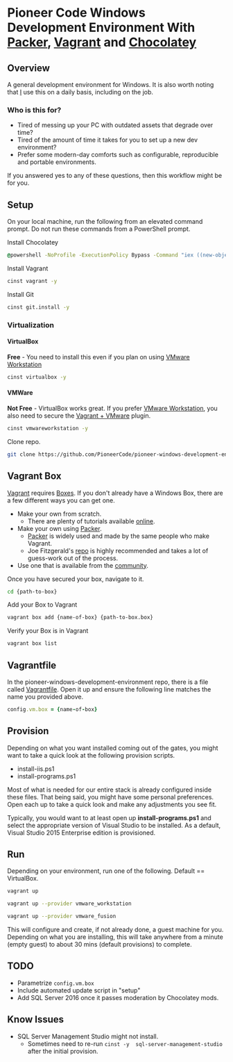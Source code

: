# Pioneer Code Windows Development Environment With [Packer](https://www.packer.io), [Vagrant](https://www.vagrantup.com/) and [Chocolatey](https://chocolatey.org/)

## Overview

A general development environment for Windows.  It is also worth noting that [I](https://github.com/chad-ramos) use this on a daily basis, including on the job. 

### Who is this for?

* Tired of messing up your PC with outdated assets that degrade over time?
* Tired of the amount of time it takes for you to set up a new dev environment?
* Prefer some modern-day comforts such as configurable, reproducible and portable environments.

If you answered yes to any of these questions, then this workflow might be for you.

## Setup

On your local machine, run the following from an elevated command prompt.  Do not run these commands from a PowerShell prompt. 

Install Chocolatey
```cmd
@powershell -NoProfile -ExecutionPolicy Bypass -Command "iex ((new-object net.webclient).DownloadString('https://chocolatey.org/install.ps1'))" && SET PATH=%PATH%;%ALLUSERSPROFILE%\chocolatey\bin
```

Install Vagrant
```bash
cinst vagrant -y
```

Install Git
```bash
cinst git.install -y
```
### Virtualization

#### VirtualBox
**Free** - You need to install this even if you plan on using [VMware Workstation](https://www.vmware.com/products/workstation)
```bash
cinst virtualbox -y
```

#### VMWare
**Not Free** - VirtualBox works great.  If you prefer [VMware Workstation](https://www.vmware.com/products/workstation), you also need to secure the [Vagrant + VMware](https://www.vagrantup.com/vmware/) plugin.

```bash 
cinst vmwareworkstation -y
```

Clone repo.

```bash
git clone https://github.com/PioneerCode/pioneer-windows-development-environment.git
```

## Vagrant Box

[Vagrant](https://www.vagrantup.com/) requires [Boxes](https://www.vagrantup.com/docs/boxes.html). If you don't already have a Windows Box, there are a few different ways you can get one.

* Make your own from scratch.
  * There are plenty of tutorials available [online](http://lmgtfy.com/?q=vagrant%2C+create+a+windows+box).
* Make your own using [Packer](https://www.packer.io/intro/getting-started/vagrant.html).
  * [Packer](https://www.packer.io/intro/getting-started/vagrant.html) is widely used and made by the same people who make Vagrant.
  * Joe Fitzgerald's [repo](https://github.com/joefitzgerald/packer-windows) is highly recommended and takes a lot of guess-work out of the process.
* Use one that is available from the [community](https://atlas.hashicorp.com/boxes/search).

Once you have secured your box, navigate to it.
```bash
cd {path-to-box}
```

Add your Box to Vagrant
```bash
vagrant box add {name-of-box} {path-to-box.box} 
```

Verify your Box is in Vagrant
```bash
vagrant box list
```

## Vagrantfile

In the pioneer-windows-development-environment repo, there is a file called [Vagrantfile](https://www.vagrantup.com/docs/vagrantfile/). Open it up and ensure the following line matches the name you provided above.
```ruby
config.vm.box = {name-of-box}
```
## Provision
Depending on what you want installed coming out of the gates, you might want to take a quick look at the following provision scripts.
* install-iis.ps1
* install-programs.ps1

Most of what is needed for our entire stack is already configured inside these files.  That being said, you might have some personal preferences.  Open each up to take a quick look and make any adjustments you see fit.

Typically, you would want to at least open up **install-programs.ps1** and select the appropriate version of Visual Studio to be installed.  As a default, Visual Studio 2015 Enterprise edition is provisioned. 

## Run
Depending on your environment, run one of the following.  Default == VirtualBox. 

```bash
vagrant up
```
```bash
vagrant up --provider vmware_workstation
```
```bash
vagrant up --provider vmware_fusion
```

This will configure and create, if not already done, a guest machine for you.  Depending on what you are installing, this will take anywhere from a minute (empty guest) to about 30 mins (default provisions) to complete.
## TODO
* Parametrize ```config.vm.box```
* Include automated update script in "setup"
* Add SQL Server 2016 once it passes moderation by Chocolatey mods.

## Know Issues
* SQL Server Management Studio might not install.
  * Sometimes need to re-run ```cinst -y  sql-server-management-studio``` after the initial provision.
